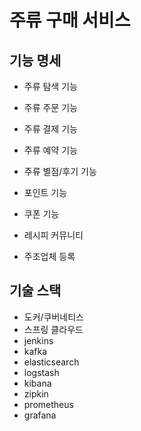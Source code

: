 # 주류 구매 서비스

## 기능 명세
- 주류 탐색 기능
- 주류 주문 기능
- 주류 결제 기능
- 주류 예약 기능
- 주류 별점/후기 기능
- 포인트 기능
- 쿠폰 기능
- 레시피 커뮤니티

- 주조업체 등록


## 기술 스택
- 도커/쿠버네티스
- 스프링 클라우드
- jenkins
- kafka
- elasticsearch
- logstash
- kibana
- zipkin
- prometheus
- grafana
